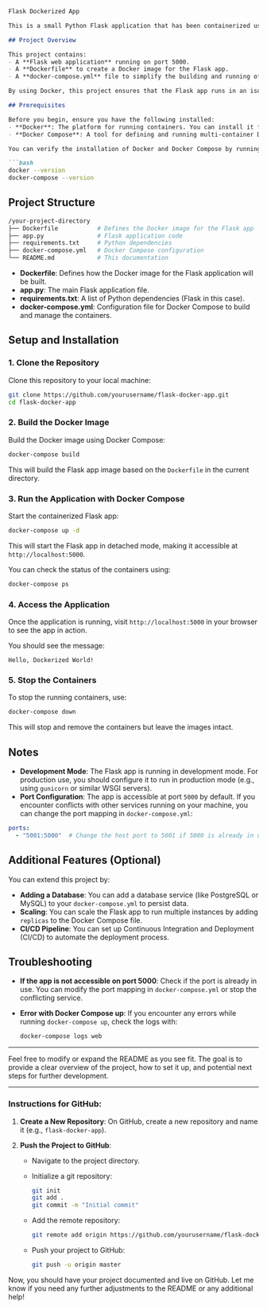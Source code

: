 ````markdown
Flask Dockerized App

This is a small Python Flask application that has been containerized using Docker and Docker Compose. The project demonstrates how to set up a basic Flask app, dockerize it, and manage it with Docker Compose.

## Project Overview

This project contains:
- A **Flask web application** running on port 5000.
- A **Dockerfile** to create a Docker image for the Flask app.
- A **docker-compose.yml** file to simplify the building and running of containers.

By using Docker, this project ensures that the Flask app runs in an isolated environment with all dependencies required for production.

## Prerequisites

Before you begin, ensure you have the following installed:
- **Docker**: The platform for running containers. You can install it from [Docker's official site](https://www.docker.com/get-started).
- **Docker Compose**: A tool for defining and running multi-container Docker applications. It's included with Docker Desktop, but if you're using Linux, you can install it separately.

You can verify the installation of Docker and Docker Compose by running the following commands:

```bash
docker --version
docker-compose --version
````

## Project Structure

```bash
/your-project-directory
├── Dockerfile           # Defines the Docker image for the Flask app
├── app.py               # Flask application code
├── requirements.txt     # Python dependencies
├── docker-compose.yml   # Docker Compose configuration
└── README.md            # This documentation
```

* **Dockerfile**: Defines how the Docker image for the Flask application will be built.
* **app.py**: The main Flask application file.
* **requirements.txt**: A list of Python dependencies (Flask in this case).
* **docker-compose.yml**: Configuration file for Docker Compose to build and manage the containers.

## Setup and Installation

### 1. Clone the Repository

Clone this repository to your local machine:

```bash
git clone https://github.com/yourusername/flask-docker-app.git
cd flask-docker-app
```

### 2. Build the Docker Image

Build the Docker image using Docker Compose:

```bash
docker-compose build
```

This will build the Flask app image based on the `Dockerfile` in the current directory.

### 3. Run the Application with Docker Compose

Start the containerized Flask app:

```bash
docker-compose up -d
```

This will start the Flask app in detached mode, making it accessible at `http://localhost:5000`.

You can check the status of the containers using:

```bash
docker-compose ps
```

### 4. Access the Application

Once the application is running, visit `http://localhost:5000` in your browser to see the app in action.

You should see the message:

```
Hello, Dockerized World!
```

### 5. Stop the Containers

To stop the running containers, use:

```bash
docker-compose down
```

This will stop and remove the containers but leave the images intact.

## Notes

* **Development Mode**: The Flask app is running in development mode. For production use, you should configure it to run in production mode (e.g., using `gunicorn` or similar WSGI servers).
* **Port Configuration**: The app is accessible at port `5000` by default. If you encounter conflicts with other services running on your machine, you can change the port mapping in `docker-compose.yml`:

```yaml
ports:
  - "5001:5000"  # Change the host port to 5001 if 5000 is already in use
```

## Additional Features (Optional)

You can extend this project by:

* **Adding a Database**: You can add a database service (like PostgreSQL or MySQL) to your `docker-compose.yml` to persist data.
* **Scaling**: You can scale the Flask app to run multiple instances by adding `replicas` to the Docker Compose file.
* **CI/CD Pipeline**: You can set up Continuous Integration and Deployment (CI/CD) to automate the deployment process.

## Troubleshooting

* **If the app is not accessible on port 5000**: Check if the port is already in use. You can modify the port mapping in `docker-compose.yml` or stop the conflicting service.
* **Error with Docker Compose up**: If you encounter any errors while running `docker-compose up`, check the logs with:

  ```bash
  docker-compose logs web
  ```

---

Feel free to modify or expand the README as you see fit. The goal is to provide a clear overview of the project, how to set it up, and potential next steps for further development.

---

### Instructions for GitHub:

1. **Create a New Repository**: On GitHub, create a new repository and name it (e.g., `flask-docker-app`).
2. **Push the Project to GitHub**:

   * Navigate to the project directory.

   * Initialize a git repository:

     ```bash
     git init
     git add .
     git commit -m "Initial commit"
     ```

   * Add the remote repository:

     ```bash
     git remote add origin https://github.com/yourusername/flask-docker-app.git
     ```

   * Push your project to GitHub:

     ```bash
     git push -u origin master
     ```

Now, you should have your project documented and live on GitHub. Let me know if you need any further adjustments to the README or any additional help!
